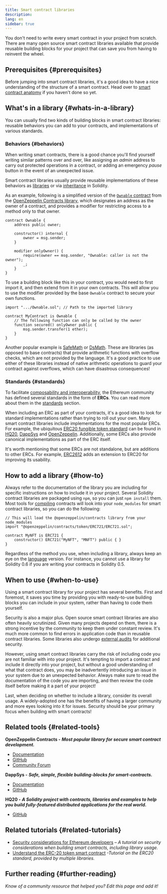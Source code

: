 ```yaml
---
title: Smart contract libraries
description:
lang: en
sidebar: true
---
```


You don't need to write every smart contract in your project from scratch. There are many open source smart contract libraries available that provide reusable building blocks for your project that can save you from having to reinvent the wheel.

## Prerequisites {#prerequisites}

Before jumping into smart contract libraries, it's a good idea to have a nice understanding of the structure of a smart contract. Head over to [smart contract anatomy](/developers/docs/smart-contracts/anatomy/) if you haven't done so yet.

## What's in a library {#whats-in-a-library}

You can usually find two kinds of building blocks in smart contract libraries: reusable behaviors you can add to your contracts, and implementations of various standards.

### Behaviors {#behaviors}

When writing smart contracts, there is a good chance you'll find yourself writing similar patterns over and over, like assigning an _admin_ address to carry out protected operations in a contract, or adding an emergency _pause_ button in the event of an unexpected issue.

Smart contract libraries usually provide reusable implementations of these behaviors as [libraries](https://solidity.readthedocs.io/en/v0.7.2/contracts.html#libraries) or via [inheritance](https://solidity.readthedocs.io/en/v0.7.2/contracts.html#inheritance) in Solidity.

As an example, following is a simplified version of the [`Ownable` contract](https://github.com/OpenZeppelin/openzeppelin-contracts/blob/v3.2.0/contracts/access/Ownable.sol) from the [OpenZeppelin Contracts library](https://github.com/OpenZeppelin/openzeppelin-contracts), which designates an address as the owner of a contract, and provides a modifier for restricting access to a method only to that owner.

```solidity
contract Ownable {
    address public owner;

    constructor() internal {
        owner = msg.sender;
    }

    modifier onlyOwner() {
        require(owner == msg.sender, "Ownable: caller is not the owner");
        _;
    }
}
```

To use a building block like this in your contract, you would need to first import it, and then extend from it in your own contracts. This will allow you to use the modifier provided by the base `Ownable` contract to secure your own functions.

```solidity
import ".../Ownable.sol"; // Path to the imported library

contract MyContract is Ownable {
    // The following function can only be called by the owner
    function secured() onlyOwner public {
        msg.sender.transfer(1 ether);
    }
}
```

Another popular example is [SafeMath](https://docs.openzeppelin.com/contracts/3.x/utilities#math) or [DsMath](https://dappsys.readthedocs.io/en/latest/ds_math.html). These are libraries (as opposed to base contracts) that provide arithmetic functions with overflow checks, which are not provided by the language. It's a good practice to use either of these libraries instead of native arithmetic operations to guard your contract against overflows, which can have disastrous consequences!

### Standards {#standards}

To facilitate [composability and interoperability](/developers/docs/smart-contracts/composability/), the Ethereum community has defined several standards in the form of **ERCs**. You can read more about them in the [standards](/developers/docs/standards/) section.

When including an ERC as part of your contracts, it's a good idea to look for standard implementations rather than trying to roll out your own. Many smart contract libraries include implementations for the most popular ERCs. For example, the ubiquitous [ERC20 fungible token standard](/developers/tutorials/understand-the-erc-20-token-smart-contract/) can be found in [HQ20](https://github.com/HQ20/contracts/blob/master/contracts/token/README.md), [DappSys](https://github.com/dapphub/ds-token/) and [OpenZeppelin](https://docs.openzeppelin.com/contracts/3.x/erc20). Additionally, some ERCs also provide canonical implementations as part of the ERC itself.

It's worth mentioning that some ERCs are not standalone, but are additions to other ERCs. For example, [ERC2612](https://eips.ethereum.org/EIPS/eip-2612) adds an extension to ERC20 for improving its usability.

## How to add a library {#how-to}

Always refer to the documentation of the library you are including for specific instructions on how to include it in your project. Several Solidity contract libraries are packaged using `npm`, so you can just `npm install` them. Most tools for [compiling](/developers/docs/smart-contracts/compiling/) contracts will look into your `node_modules` for smart contract libraries, so you can do the following:

```solidity
// This will load the @openzeppelin/contracts library from your node_modules
import "@openzeppelin/contracts/token/ERC721/ERC721.sol";

contract MyNFT is ERC721 {
    constructor() ERC721("MyNFT", "MNFT") public { }
}
```

Regardless of the method you use, when including a library, always keep an eye on the [language](/developers/docs/smart-contracts/languages/) version. For instance, you cannot use a library for Solidity 0.6 if you are writing your contracts in Solidity 0.5.

## When to use {#when-to-use}

Using a smart contract library for your project has several benefits. First and foremost, it saves you time by providing you with ready-to-use building blocks you can include in your system, rather than having to code them yourself.

Security is also a major plus. Open source smart contract libraries are also often heavily scrutinized. Given many projects depend on them, there is a strong incentive by the community to keep them under constant review. It's much more common to find errors in application code than in reusable contract libraries. Some libraries also undergo [external audits](https://github.com/OpenZeppelin/openzeppelin-contracts/tree/master/audit) for additional security.

However, using smart contract libraries carry the risk of including code you are not familiar with into your project. It's tempting to import a contract and include it directly into your project, but without a good understanding of what that contract does, you may be inadvertently introducing an issue in your system due to an unexpected behavior. Always make sure to read the documentation of the code you are importing, and then review the code itself before making it a part of your project!

Last, when deciding on whether to include a library, consider its overall usage. A widely-adopted one has the benefits of having a larger community and more eyes looking into it for issues. Security should be your primary focus when building with smart contracts!

## Related tools {#related-tools}

**OpenZeppelin Contracts -** **_Most popular library for secure smart contract development._**

- [Documentation](https://docs.openzeppelin.com/contracts/)
- [GitHub](https://github.com/OpenZeppelin/openzeppelin-contracts)
- [Community Forum](https://forum.openzeppelin.com/c/general/16)

**DappSys -** **_Safe, simple, flexible building-blocks for smart-contracts._**

- [Documentation](https://dappsys.readthedocs.io/)
- [GitHub](https://github.com/dapphub/dappsys)

**HQ20 -** **_A Solidity project with contracts, libraries and examples to help you build fully-featured distributed applications for the real world._**

- [GitHub](https://github.com/HQ20/contracts)

## Related tutorials {#related-tutorials}

- [Security considerations for Ethereum developers](/developers/docs/smart-contracts/security/) _– A tutorial on security considerations when building smart contracts, including library usage._
- [Understand the ERC-20 token smart contract](/developers/tutorials/understand-the-erc-20-token-smart-contract/) _-Tutorial on the ERC20 standard, provided by multiple libraries._

## Further reading {#further-reading}

_Know of a community resource that helped you? Edit this page and add it!_
